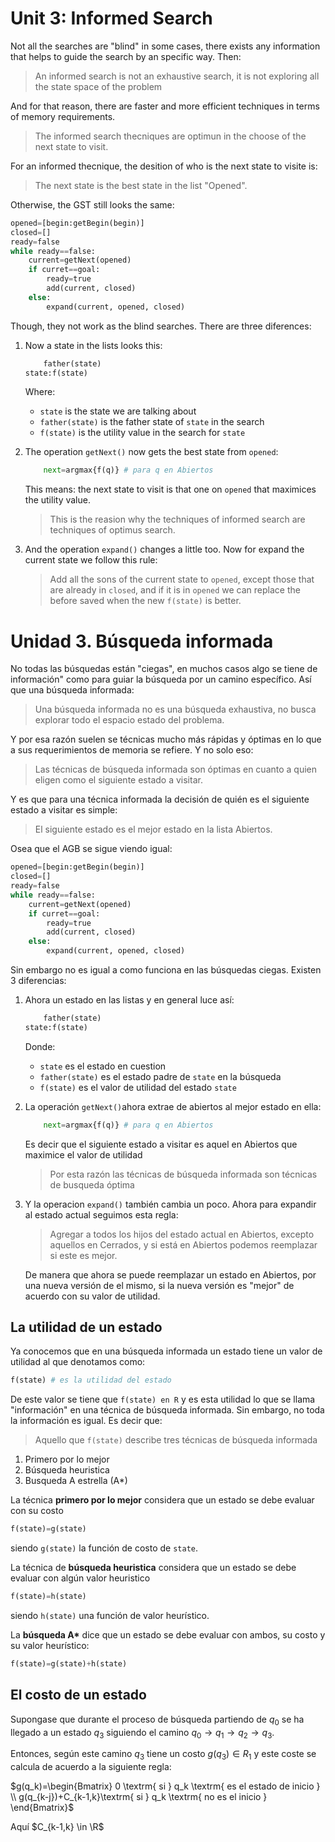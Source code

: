 # Unit 3: Informed Search
Not all the searches are "blind" in some cases, there exists any information that helps to guide the search by an specific way. Then:
> An informed search is not an exhaustive search, it is not exploring all the state space of the problem

And for that reason, there are faster and more efficient techniques in terms of memory requirements.

>The informed search thecniques are optimun in the choose of the next state to visit.

For an informed thecnique, the desition of who is the next state to visite is:

> The next state is the best state in the list "Opened".

Otherwise, the GST still looks the same:
```py
opened=[begin:getBegin(begin)]
closed=[]
ready=false
while ready==false:
    current=getNext(opened)
    if curret==goal:
        ready=true
        add(current, closed)
    else:
        expand(current, opened, closed)
```
Though, they not work as the blind searches. There are three diferences:
1. Now a state in the lists looks this:
    ```py
        father(state)
    state:f(state)
    ```

    Where:
    - `state` is the state we are talking about
    - `father(state)` is the father state of `state` in the search
    - `f(state)` is the utility value in the search for `state`

2. The operation `getNext()` now gets the best state from `opened`:
    ```py
        next=argmax{f(q)} # para q en Abiertos
    ```
    This means: the next state to visit is that one on `opened` that maximices the utility value. 

    >This is the reasion why the techniques of informed search are techniques of optimus search.

3. And the operation `expand()` changes a little too. Now for expand the current state we follow this rule:
    > Add all the sons of the current state to `opened`, except those that are already in `closed`, and if it is in `opened` we can replace the before saved when the new `f(state)` is better.



# Unidad 3. Búsqueda informada
No todas las búsquedas están "ciegas", en muchos casos algo se tiene de información" como para guiar la búsqueda por un camino específico. Así que una búsqueda informada:

> Una búsqueda informada no es una búsqueda exhaustiva, no busca explorar todo el espacio estado del problema.

Y por esa razón suelen se técnicas mucho más rápidas y óptimas en lo que a sus requerimientos de memoria se refiere. Y no solo eso:

> Las técnicas de búsqueda informada son óptimas en cuanto a quien eligen como el siguiente estado a visitar.

Y es que para una técnica informada la decisión de quién es el siguiente estado a visitar es simple:

> El siguiente estado es el mejor estado en la lista Abiertos.

Osea que el AGB se sigue viendo igual:
```py
opened=[begin:getBegin(begin)]
closed=[]
ready=false
while ready==false:
    current=getNext(opened)
    if curret==goal:
        ready=true
        add(current, closed)
    else:
        expand(current, opened, closed)
```

Sin embargo no es igual a como funciona en las búsquedas ciegas. Existen 3 diferencias:
1. Ahora un estado en las listas y en general luce así:
    ```py
        father(state)
    state:f(state)
    ```

    Donde:
    - `state` es el estado en cuestion
    - `father(state)` es el estado padre de `state` en la búsqueda
    - `f(state)` es el valor de utilidad del estado `state`

2. La operación `getNext()`ahora extrae de abiertos al mejor estado en ella:
    ```py
        next=argmax{f(q)} # para q en Abiertos
    ```
    Es decir que el siguiente estado a visitar es aquel en Abiertos que maximice el valor de utilidad

    > Por esta razón las técnicas de búsqueda informada son técnicas de busqueda óptima

3. Y la operacion `expand()` también cambia un poco. Ahora para expandir al estado actual seguimos esta regla:
    >Agregar a todos los hijos del estado actual en Abiertos, excepto aquellos en Cerrados, y si está en Abiertos podemos reemplazar si este es mejor.
    
    De manera que ahora se puede reemplazar un estado en Abiertos, por una nueva versión de el mismo, si la nueva versión es "mejor" de acuerdo con su valor de utilidad.

## La utilidad de un estado
Ya conocemos que en una búsqueda informada un estado tiene un valor de utilidad al que denotamos como:
```py
f(state) # es la utilidad del estado
```
De este valor se tiene que `f(state) en R` y es esta utilidad lo que se llama "información" en una técnica de búsqueda informada. Sin embargo, no toda la información es igual. Es decir que:
> Aquello que `f(state)` describe tres técnicas de búsqueda informada
1. Primero por lo mejor
2. Búsqueda heuristica
3. Busqueda A estrella (A*)

La técnica **primero por lo mejor** considera que un estado se debe evaluar con su costo 
```py
f(state)=g(state)
```
siendo `g(state)` la función de costo de `state`.

La técnica de **búsqueda heuristica** considera que un estado se debe evaluar con algún valor heuristico
```py
f(state)=h(state)
```
siendo `h(state)` una función de valor heurístico.

La <strong>búsqueda A*</strong> dice que un estado se debe evaluar con ambos, su costo y su valor heurístico:

```py
f(state)=g(state)+h(state)
```
## El costo de un estado
Supongase que durante el proceso de búsqueda partiendo de $q_0$ se ha llegado a un estado $q_3$ siguiendo el camino $q_0 \to q_1 \to q_2 \to q_3$.

Entonces, según este camino $q_3$ tiene un costo $g(q_3) \in R_1$ y este coste se calcula de acuerdo a la siguiente regla:

$g(q_k)=\begin{Bmatrix} 
  0 \textrm{ si } q_k \textrm{ es el estado de inicio } \\
  g(q_{k-j})+C_{k-1,k}\textrm{ si } q_k \textrm{ no es el inicio }
\end{Bmatrix}$

Aquí $C_{k-1,k} \in \R$